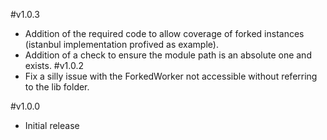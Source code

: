 #v1.0.3
-	Addition of the required code to allow coverage of forked instances (istanbul implementation profived as example).
-	Addition of a check to ensure the module path is an absolute one and exists.
#v1.0.2
-	Fix a silly issue with the ForkedWorker not accessible without referring to the lib folder.

#v1.0.0
-	Initial release
